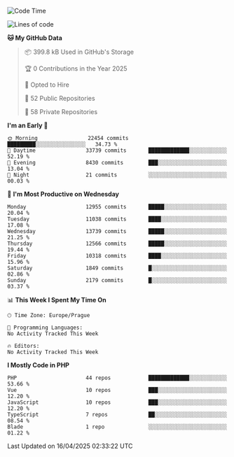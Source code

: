 <!--START_SECTION:waka-->
![Code Time](http://img.shields.io/badge/Code%20Time-1%2C584%20hrs%203%20mins-blue)

![Lines of code](https://img.shields.io/badge/From%20Hello%20World%20I%27ve%20Written-19.5%20million%20lines%20of%20code-blue)

**🐱 My GitHub Data** 

> 📦 399.8 kB Used in GitHub's Storage 
 > 
> 🏆 0 Contributions in the Year 2025
 > 
> 💼 Opted to Hire
 > 
> 📜 52 Public Repositories 
 > 
> 🔑 58 Private Repositories 
 > 
**I'm an Early 🐤** 

```text
🌞 Morning                22454 commits       █████████░░░░░░░░░░░░░░░░   34.73 % 
🌆 Daytime                33739 commits       █████████████░░░░░░░░░░░░   52.19 % 
🌃 Evening                8430 commits        ███░░░░░░░░░░░░░░░░░░░░░░   13.04 % 
🌙 Night                  21 commits          ░░░░░░░░░░░░░░░░░░░░░░░░░   00.03 % 
```
📅 **I'm Most Productive on Wednesday** 

```text
Monday                   12955 commits       █████░░░░░░░░░░░░░░░░░░░░   20.04 % 
Tuesday                  11038 commits       ████░░░░░░░░░░░░░░░░░░░░░   17.08 % 
Wednesday                13739 commits       █████░░░░░░░░░░░░░░░░░░░░   21.25 % 
Thursday                 12566 commits       █████░░░░░░░░░░░░░░░░░░░░   19.44 % 
Friday                   10318 commits       ████░░░░░░░░░░░░░░░░░░░░░   15.96 % 
Saturday                 1849 commits        █░░░░░░░░░░░░░░░░░░░░░░░░   02.86 % 
Sunday                   2179 commits        █░░░░░░░░░░░░░░░░░░░░░░░░   03.37 % 
```


📊 **This Week I Spent My Time On** 

```text
🕑︎ Time Zone: Europe/Prague

💬 Programming Languages: 
No Activity Tracked This Week

🔥 Editors: 
No Activity Tracked This Week
```

**I Mostly Code in PHP** 

```text
PHP                      44 repos            █████████████░░░░░░░░░░░░   53.66 % 
Vue                      10 repos            ███░░░░░░░░░░░░░░░░░░░░░░   12.20 % 
JavaScript               10 repos            ███░░░░░░░░░░░░░░░░░░░░░░   12.20 % 
TypeScript               7 repos             ██░░░░░░░░░░░░░░░░░░░░░░░   08.54 % 
Blade                    1 repo              ░░░░░░░░░░░░░░░░░░░░░░░░░   01.22 % 
```




 Last Updated on 16/04/2025 02:33:22 UTC
<!--END_SECTION:waka-->
<!--
**AlexKratky/AlexKratky** is a ✨ _special_ ✨ repository because its `README.md` (this file) appears on your GitHub profile.

Here are some ideas to get you started:

- 🔭 I’m currently working on ...
- 🌱 I’m currently learning ...
- 👯 I’m looking to collaborate on ...
- 🤔 I’m looking for help with ...
- 💬 Ask me about ...
- 📫 How to reach me: ...
- 😄 Pronouns: ...
- ⚡ Fun fact: ...
-->
